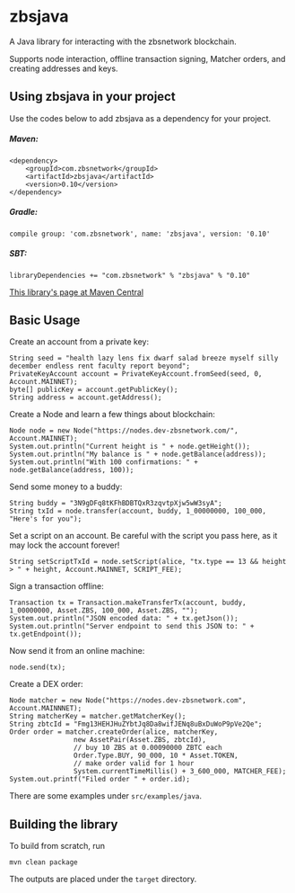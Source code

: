 # zbsjava
A Java library for interacting with the zbsnetwork blockchain.

Supports node interaction, offline transaction signing, Matcher orders, and creating addresses and keys.

## Using zbsjava in your project
Use the codes below to add zbsjava as a dependency for your project.

##### Maven:
```
<dependency>
    <groupId>com.zbsnetwork</groupId>
    <artifactId>zbsjava</artifactId>
    <version>0.10</version>
</dependency>
```

##### Gradle:
```
compile group: 'com.zbsnetwork', name: 'zbsjava', version: '0.10'
```

##### SBT:
```
libraryDependencies += "com.zbsnetwork" % "zbsjava" % "0.10"
```

[This library's page at Maven Central](https://mvnrepository.com/artifact/com.zbsnetwork/zbsjava)

## Basic Usage
Create an account from a private key:
```
String seed = "health lazy lens fix dwarf salad breeze myself silly december endless rent faculty report beyond";
PrivateKeyAccount account = PrivateKeyAccount.fromSeed(seed, 0, Account.MAINNET);
byte[] publicKey = account.getPublicKey();
String address = account.getAddress();
```

Create a Node and learn a few things about blockchain:
```
Node node = new Node("https://nodes.dev-zbsnetwork.com/", Account.MAINNET);
System.out.println("Current height is " + node.getHeight());
System.out.println("My balance is " + node.getBalance(address));
System.out.println("With 100 confirmations: " + node.getBalance(address, 100));
```

Send some money to a buddy:
```
String buddy = "3N9gDFq8tKFhBDBTQxR3zqvtpXjw5wW3syA";
String txId = node.transfer(account, buddy, 1_00000000, 100_000, "Here's for you");
```

Set a script on an account. Be careful with the script you pass here, as it may lock the account forever!
```
String setScriptTxId = node.setScript(alice, "tx.type == 13 && height > " + height, Account.MAINNET, SCRIPT_FEE);
```

Sign a transaction offline:
```
Transaction tx = Transaction.makeTransferTx(account, buddy, 1_00000000, Asset.ZBS, 100_000, Asset.ZBS, "");
System.out.println("JSON encoded data: " + tx.getJson());
System.out.println("Server endpoint to send this JSON to: " + tx.getEndpoint());
```

Now send it from an online machine:
```
node.send(tx);
```

Create a DEX order:
```
Node matcher = new Node("https://nodes.dev-zbsnetwork.com", Account.MAINNNET);
String matcherKey = matcher.getMatcherKey();
String zbtcId = "Fmg13HEHJHuZYbtJq8Da8wifJENq8uBxDuWoP9pVe2Qe";
Order order = matcher.createOrder(alice, matcherKey,
                new AssetPair(Asset.ZBS, zbtcId),
                // buy 10 ZBS at 0.00090000 ZBTC each
                Order.Type.BUY, 90_000, 10 * Asset.TOKEN,
                // make order valid for 1 hour
                System.currentTimeMillis() + 3_600_000, MATCHER_FEE);
System.out.printf("Filed order " + order.id);
```
There are some examples under `src/examples/java`.

## Building the library

To build from scratch, run

```
mvn clean package
```

The outputs are placed under the `target` directory.
